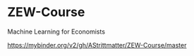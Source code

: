 # ZEW-Course
Machine Learning for Economists

https://mybinder.org/v2/gh/AStrittmatter/ZEW-Course/master
